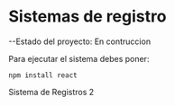 <h1>Sistemas de registro </h1>

--Estado del proyecto: En contruccion

Para ejecutar el sistema debes poner:

```npm install react```

Sistema de Registros 2 
